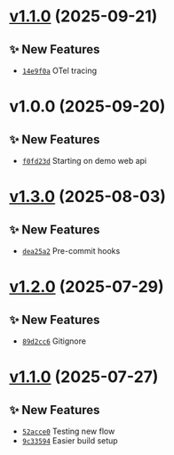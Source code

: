 # [v1.1.0](https://github.com/fredrkl/net-oteltraces-demo/compare/v1.0.0...v1.1.0) (2025-09-21)

## ✨ New Features
- [`14e9f0a`](https://github.com/fredrkl/net-oteltraces-demo/commit/14e9f0a)  OTel tracing

# v1.0.0 (2025-09-20)

## ✨ New Features
- [`f0fd23d`](https://github.com/fredrkl/net-oteltraces-demo/commit/f0fd23d)  Starting on demo web api

# [v1.3.0](https://github.com/fredrkl/template-base/compare/v1.2.0...v1.3.0) (2025-08-03)

## ✨ New Features
- [`dea25a2`](https://github.com/fredrkl/template-base/commit/dea25a2)  Pre-commit hooks

# [v1.2.0](https://github.com/fredrkl/template-base/compare/v1.1.0...v1.2.0) (2025-07-29)

## ✨ New Features
- [`89d2cc6`](https://github.com/fredrkl/template-base/commit/89d2cc6)  Gitignore

# [v1.1.0](https://github.com/fredrkl/template-base/compare/v1.0.0...v1.1.0) (2025-07-27)

## ✨ New Features
- [`52acce0`](https://github.com/fredrkl/template-base/commit/52acce0)  Testing new flow 
- [`9c33594`](https://github.com/fredrkl/template-base/commit/9c33594)  Easier build setup
